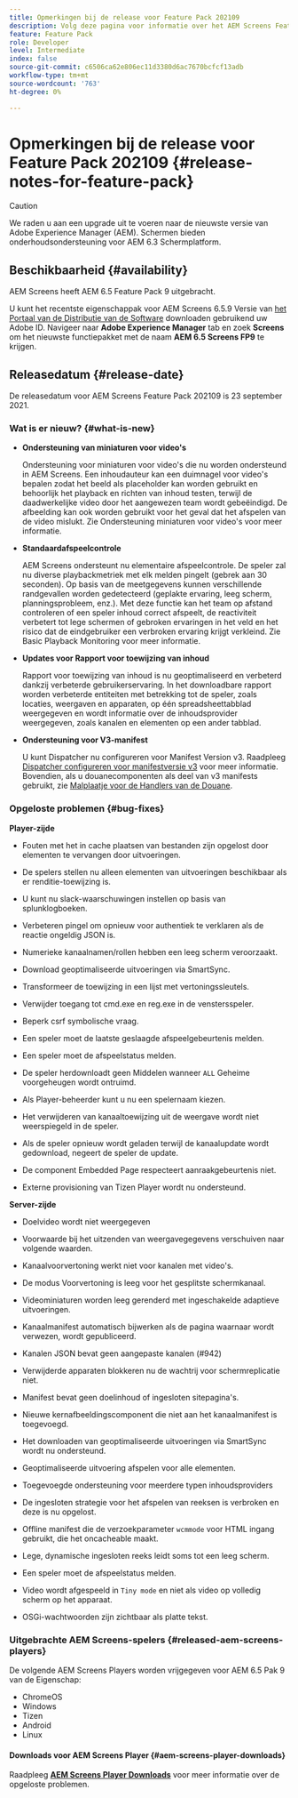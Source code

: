 ```yaml
---
title: Opmerkingen bij de release voor Feature Pack 202109
description: Volg deze pagina voor informatie over het AEM Screens Feature Pack 202105, uitgebracht op 23 september 2021.
feature: Feature Pack
role: Developer
level: Intermediate
index: false
source-git-commit: c6506ca62e806ec11d3380d6ac7670bcfcf13adb
workflow-type: tm+mt
source-wordcount: '763'
ht-degree: 0%

---
```


# Opmerkingen bij de release voor Feature Pack 202109 {#release-notes-for-feature-pack}

>[!CAUTION]
>We raden u aan een upgrade uit te voeren naar de nieuwste versie van Adobe Experience Manager (AEM). Schermen bieden onderhoudsondersteuning voor AEM 6.3 Schermplatform.

## Beschikbaarheid {#availability}

AEM Screens heeft AEM 6.5 Feature Pack 9 uitgebracht.

U kunt het recentste eigenschappak voor AEM Screens 6.5.9 Versie van [het Portaal van de Distributie van de Software](https://experience.adobe.com/#/downloads/content/software-distribution/en/aem.html) downloaden gebruikend uw Adobe ID. Navigeer naar **Adobe Experience Manager** tab en zoek **Screens** om het nieuwste functiepakket met de naam **AEM 6.5 Screens FP9** te krijgen.

## Releasedatum {#release-date}

De releasedatum voor AEM Screens Feature Pack 202109 is 23 september 2021.

### Wat is er nieuw? {#what-is-new}

* **Ondersteuning van miniaturen voor video&#39;s**

   Ondersteuning voor miniaturen voor video&#39;s die nu worden ondersteund in AEM Screens. Een inhoudauteur kan een duimnagel voor video&#39;s bepalen zodat het beeld als placeholder kan worden gebruikt en behoorlijk het playback en richten van inhoud testen, terwijl de daadwerkelijke video door het aangewezen team wordt gebeëindigd. De afbeelding kan ook worden gebruikt voor het geval dat het afspelen van de video mislukt.
Zie Ondersteuning miniaturen voor video&#39;s voor meer informatie.

* **Standaardafspeelcontrole**

   AEM Screens ondersteunt nu elementaire afspeelcontrole. De speler zal nu diverse playbackmetriek met elk melden pingelt (gebrek aan 30 seconden). Op basis van de meetgegevens kunnen verschillende randgevallen worden gedetecteerd (geplakte ervaring, leeg scherm, planningsprobleem, enz.). Met deze functie kan het team op afstand controleren of een speler inhoud correct afspeelt, de reactiviteit verbetert tot lege schermen of gebroken ervaringen in het veld en het risico dat de eindgebruiker een verbroken ervaring krijgt verkleind.
Zie Basic Playback Monitoring voor meer informatie.

* **Updates voor Rapport voor toewijzing van inhoud**

   Rapport voor toewijzing van inhoud is nu geoptimaliseerd en verbeterd dankzij verbeterde gebruikerservaring. In het downloadbare rapport worden verbeterde entiteiten met betrekking tot de speler, zoals locaties, weergaven en apparaten, op één spreadsheettabblad weergegeven en wordt informatie over de inhoudsprovider weergegeven, zoals kanalen en elementen op een ander tabblad.

* **Ondersteuning voor V3-manifest**

   U kunt Dispatcher nu configureren voor Manifest Version v3. Raadpleeg [Dispatcher configureren voor manifestversie v3](https://experienceleague.adobe.com/docs/experience-manager-screens/user-guide/administering/dispatcher-configurations-aem-screens.html?lang=en#configuring-dispatcherv3) voor meer informatie.
Bovendien, als u douanecomponenten als deel van v3 manifests gebruikt, zie [Malplaatje voor de Handlers van de Douane](https://experienceleague.adobe.com/docs/experience-manager-screens/user-guide/developing/developing-custom-component-tutorial-develop.html?lang=en#custom-handlers).


### Opgeloste problemen {#bug-fixes}

**Player-zijde**

* Fouten met het in cache plaatsen van bestanden zijn opgelost door elementen te vervangen door uitvoeringen.

* De spelers stellen nu alleen elementen van uitvoeringen beschikbaar als er renditie-toewijzing is.

* U kunt nu slack-waarschuwingen instellen op basis van splunklogboeken.

* Verbeteren pingel om opnieuw voor authentiek te verklaren als de reactie ongeldig JSON is.

* Numerieke kanaalnamen/rollen hebben een leeg scherm veroorzaakt.

* Download geoptimaliseerde uitvoeringen via SmartSync.

* Transformeer de toewijzing in een lijst met vertoningssleutels.

* Verwijder toegang tot cmd.exe en reg.exe in de venstersspeler.

* Beperk csrf symbolische vraag.

* Een speler moet de laatste geslaagde afspeelgebeurtenis melden.

* Een speler moet de afspeelstatus melden.

* De speler herdownloadt geen Middelen wanneer `ALL` Geheime voorgeheugen wordt ontruimd.

* Als Player-beheerder kunt u nu een spelernaam kiezen.

* Het verwijderen van kanaaltoewijzing uit de weergave wordt niet weerspiegeld in de speler.

* Als de speler opnieuw wordt geladen terwijl de kanaalupdate wordt gedownload, negeert de speler de update.

* De component Embedded Page respecteert aanraakgebeurtenis niet.

* Externe provisioning van Tizen Player wordt nu ondersteund.

**Server-zijde**

* Doelvideo wordt niet weergegeven
* Voorwaarde bij het uitzenden van weergavegegevens verschuiven naar volgende waarden.

* Kanaalvoorvertoning werkt niet voor kanalen met video&#39;s.

* De modus Voorvertoning is leeg voor het gesplitste schermkanaal.

* Videominiaturen worden leeg gerenderd met ingeschakelde adaptieve uitvoeringen.

* Kanaalmanifest automatisch bijwerken als de pagina waarnaar wordt verwezen, wordt gepubliceerd.

* Kanalen JSON bevat geen aangepaste kanalen (#942)

* Verwijderde apparaten blokkeren nu de wachtrij voor schermreplicatie niet.

* Manifest bevat geen doelinhoud of ingesloten sitepagina&#39;s.

* Nieuwe kernafbeeldingscomponent die niet aan het kanaalmanifest is toegevoegd.

* Het downloaden van geoptimaliseerde uitvoeringen via SmartSync wordt nu ondersteund.

* Geoptimaliseerde uitvoering afspelen voor alle elementen.

* Toegevoegde ondersteuning voor meerdere typen inhoudsproviders

* De ingesloten strategie voor het afspelen van reeksen is verbroken en deze is nu opgelost.

* Offline manifest die de verzoekparameter `wcmmode` voor HTML ingang gebruikt, die het oncacheable maakt.

* Lege, dynamische ingesloten reeks leidt soms tot een leeg scherm.

* Een speler moet de afspeelstatus melden.

* Video wordt afgespeeld in `Tiny mode` en niet als video op volledig scherm op het apparaat.

* OSGi-wachtwoorden zijn zichtbaar als platte tekst.


### Uitgebrachte AEM Screens-spelers {#released-aem-screens-players}

De volgende AEM Screens Players worden vrijgegeven voor AEM 6.5 Pak 9 van de Eigenschap:

* ChromeOS
* Windows
* Tizen
* Android
* Linux

#### Downloads voor AEM Screens Player  {#aem-screens-player-downloads}

Raadpleeg **[AEM Screens Player Downloads](https://download.macromedia.com/screens/index.html)** voor meer informatie over de opgeloste problemen.
